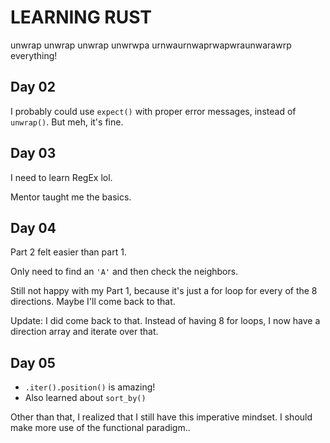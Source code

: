 # LEARNING RUST

unwrap unwrap unwrap unwrwpa urnwaurnwaprwapwraunwarawrp everything!

## Day 02

I probably could use `expect()` with proper error messages, instead of `unwrap()`. But meh, it's fine.


## Day 03

I need to learn RegEx lol.

Mentor taught me the basics.


## Day 04

Part 2 felt easier than part 1. 

Only need to find an `'A'` and then check the neighbors. 

Still not happy with my Part 1, because it's just a for loop for every of the 8 directions. Maybe I'll come back to that.

Update: I did come back to that. Instead of having 8 for loops, I now have a direction array and iterate over that.


## Day 05

- `.iter().position()` is amazing!
- Also learned about `sort_by()`

Other than that, I realized that I still have this imperative mindset. I should make more use of the functional paradigm..
